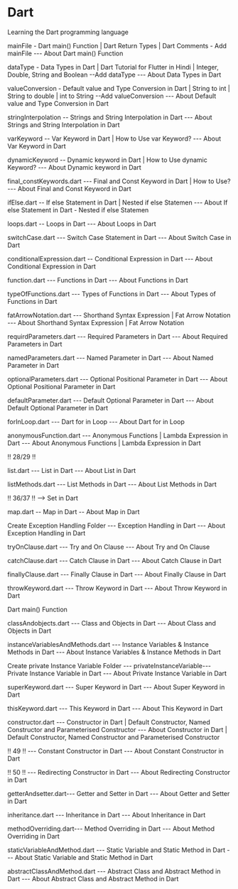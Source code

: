 # Dart
Learning the Dart programming language

mainFile - Dart main() Function | Dart Return Types | Dart Comments - Add mainFile --- About Dart main() Function 

dataType - Data Types in Dart | Dart Tutorial for Flutter in Hindi | Integer, Double, String and Boolean --Add dataType --- About Data Types in Dart

valueConversion - Default value and Type Conversion in Dart | String to int | String to double | int to String --Add valueConversion --- About Default value and Type Conversion in Dart

stringInterpolation -- Strings and String Interpolation in Dart --- About Strings and String Interpolation in Dart

varKeyword -- Var Keyword in Dart | How to Use var Keyword? --- About Var Keyword in Dart

dynamicKeyword -- Dynamic keyword in Dart | How to Use dynamic Keyword? --- About Dynamic keyword in Dart

final_constKeywords.dart --- Final and Const Keyword in Dart | How to Use? --- About Final and Const Keyword in Dart

ifElse.dart -- If else Statement in Dart | Nested if else Statemen --- About If else Statement in Dart - Nested if else Statemen

loops.dart -- Loops in Dart --- About Loops in Dart

switchCase.dart --- Switch Case Statement in Dart --- About Switch Case in Dart

conditionalExpression.dart -- Conditional Expression in Dart --- About Conditional Expression in Dart

function.dart --- Functions in Dart --- About Functions in Dart

typeOfFunctions.dart --- Types of Functions in Dart --- About Types of Functions in Dart

fatArrowNotation.dart --- Shorthand Syntax Expression | Fat Arrow Notation  --- About Shorthand Syntax Expression | Fat Arrow Notation

requirdParameters.dart --- Required Parameters in Dart --- About Required Parameters in Dart

namedParameters.dart --- Named Parameter in Dart --- About Named Parameter in Dart

optionalParameters.dart --- Optional Positional Parameter in Dart --- About Optional Positional Parameter in Dart

defaultParameter.dart --- Default Optional Parameter in Dart --- About Default Optional Parameter in Dart

forInLoop.dart --- Dart for in Loop  --- About Dart for in Loop

anonymousFunction.dart --- Anonymous Functions | Lambda Expression in Dart  --- About Anonymous Functions | Lambda Expression in Dart

‼ 28/29 ‼

list.dart --- List in Dart --- About List in Dart

listMethods.dart --- List Methods in Dart --- About List Methods in Dart

‼ 36/37 ‼ --> Set in Dart

map.dart -- Map in Dart -- About Map in Dart

Create Exception Handling Folder --- Exception Handling in Dart --- About Exception Handling in Dart

tryOnClause.dart --- Try and On Clause --- About Try and On Clause

catchClause.dart --- Catch Clause in Dart --- About Catch Clause in Dart

finallyClause.dart --- Finally Clause in Dart --- About Finally Clause in Dart

throwKeyword.dart --- Throw Keyword in Dart --- About Throw Keyword in Dart

Dart main() Function

classAndobjects.dart --- Class and Objects in Dart --- About Class and Objects in Dart

instanceVariablesAndMethods.dart --- Instance Variables & Instance Methods in Dart --- About Instance Variables & Instance Methods in Dart

Create private Instance Variable Folder --- privateInstanceVariable--- Private Instance Variable in Dart --- About Private Instance Variable in Dart

superKeyword.dart --- Super Keyword in Dart --- About Super Keyword in Dart 

thisKeyword.dart --- This Keyword in Dart --- About This Keyword in Dart

constructor.dart --- Constructor in Dart | Default Constructor, Named Constructor and Parameterised Constructor --- About Constructor in Dart | Default Constructor, Named Constructor and Parameterised Constructor

‼ 49 ‼ --- Constant Constructor in Dart --- About Constant Constructor in Dart

‼ 50 ‼ --- Redirecting Constructor in Dart --- About Redirecting Constructor in Dart 

getterAndsetter.dart--- Getter and Setter in Dart --- About Getter and Setter in Dart

inheritance.dart --- Inheritance in Dart --- About Inheritance in Dart

methodOverriding.dart--- Method Overriding in Dart --- About Method Overriding in Dart

staticVariableAndMethod.dart --- Static Variable and Static Method in Dart --- About Static Variable and Static Method in Dart

abstractClassAndMethod.dart --- Abstract Class and Abstract Method in Dart --- About Abstract Class and Abstract Method in Dart





















